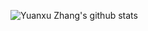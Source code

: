 ![Yuanxu Zhang's github stats](https://github-readme-stats.vercel.app/api?username=zyx898&show_icons=true&theme=radical&count_private=true&include_all_commits=true&hide=prs,issues,contribs)

